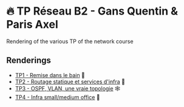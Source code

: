 # 🔥 TP Réseau B2 - Gans Quentin & Paris Axel

Rendering of the various TP of the network course

## Renderings

* [TP1 - Remise dans le bain](https://github.com/QuentG/Tp-Reseau/tree/master/TP1) 🛁
* [TP2 - Routage statique et services d'infra](https://github.com/QuentG/Tp-Reseau/tree/master/TP2) 🚦
* [TP3 - OSPF, VLAN, une vraie topologie](https://github.com/QuentG/Tp-Reseau/tree/master/TP3) 🕸
* [TP4 - Infra small/medium office](https://github.com/QuentG/Tp-Reseau/tree/master/TP4) 💼
